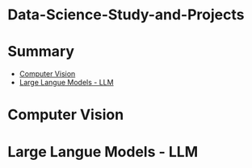 # Data-Science-Study-and-Projects

# Summary

- [Computer Vision](#Computer-Vision)
- [Large Langue Models - LLM](#Large-Langue-Models---LLM)

# Computer Vision








# Large Langue Models - LLM
